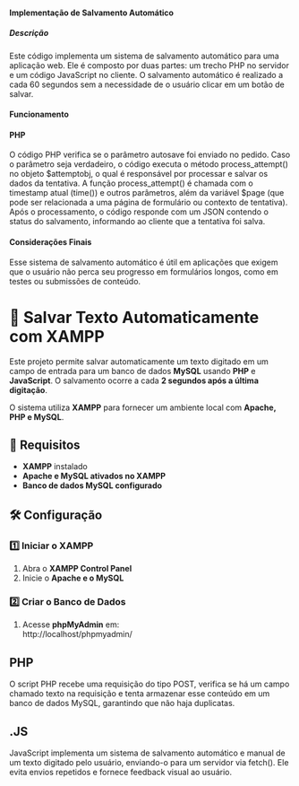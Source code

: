
#### Implementação de Salvamento Automático
##### Descrição
Este código implementa um sistema de salvamento automático para uma aplicação web. Ele é composto por duas partes: um trecho PHP no servidor e um código JavaScript no cliente. O salvamento automático é realizado a cada 60 segundos sem a necessidade de o usuário clicar em um botão de salvar.
#### Funcionamento
#### PHP
O código PHP verifica se o parâmetro autosave foi enviado no pedido. Caso o parâmetro seja verdadeiro, o código executa o método process_attempt() no objeto $attemptobj, o qual é responsável por processar e salvar os dados da tentativa.
A função process_attempt() é chamada com o timestamp atual (time()) e outros parâmetros, além da variável $page (que pode ser relacionada a uma página de formulário ou contexto de tentativa).
Após o processamento, o código responde com um JSON contendo o status do salvamento, informando ao cliente que a tentativa foi salva.



#### Considerações Finais
Esse sistema de salvamento automático é útil em aplicações que exigem que o usuário não perca seu progresso em formulários longos, como em testes ou submissões de conteúdo.


# 📝 Salvar Texto Automaticamente com XAMPP  

Este projeto permite salvar automaticamente um texto digitado em um campo de entrada para um banco de dados **MySQL** usando **PHP** e **JavaScript**. O salvamento ocorre a cada **2 segundos após a última digitação**.  

O sistema utiliza **XAMPP** para fornecer um ambiente local com **Apache, PHP e MySQL**.  

## 📌 Requisitos  

- **XAMPP** instalado  
- **Apache e MySQL ativados no XAMPP**  
- **Banco de dados MySQL configurado**  

## 🛠️ Configuração  

### 1️⃣ Iniciar o XAMPP  
1. Abra o **XAMPP Control Panel**  
2. Inicie o **Apache e o MySQL**  

### 2️⃣ Criar o Banco de Dados  
1. Acesse **phpMyAdmin** em:  
http://localhost/phpmyadmin/

PHP
----------------------------------------------------------------------------
O script PHP recebe uma requisição do tipo POST, verifica se há um campo chamado texto na requisição e tenta armazenar esse conteúdo em um banco de dados MySQL, garantindo que não haja duplicatas.

.JS
------------------------------------------------------------------------------
JavaScript implementa um sistema de salvamento automático e manual de um texto digitado pelo usuário, enviando-o para um servidor via fetch(). Ele evita envios repetidos e fornece feedback visual ao usuário.
